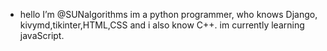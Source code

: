- hello I’m @SUNalgorithms
im a python programmer, who knows Django, kivymd,tikinter,HTML,CSS and i also know C++.
im currently learning javaScript.

<!---
SUNalgorithms/SUNalgorithms is a ✨ special ✨ repository because its `README.md` (this file) appears on your GitHub profile.
You can click the Preview link to take a look at your changes.
--->
